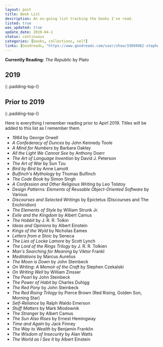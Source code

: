 ```yaml
---
layout: post
title: Book List
description: An on-going list tracking the books I've read.
listed: true
was_updated: true
update_date: 2019-04-1
status: continuous
categories: [books, collections, self]
links: [Goodreads, "https://www.goodreads.com/user/show/33094962-stephen-czekalski"]
---
```




**Currently Reading:** *The Republic* by Plato


## 2019
{:.padding-top-l}

## Prior to 2019
{:.padding-top-l}

Here is everything I remember reading prior to Apirl 2019. Titles will be added to this list as I remember them.

* *1984* by George Orwell
* *A Confederacy of Dunces* by John Kennedy Toole
* *A Mind for Numbers* by Barbara Oakley
* *All the Light We Cannot See* by Anthony Doerr
* *The Art of Language Invention* by David J. Peterson
* *The Art of War* by Sun Tzu
* *Bird by Bird* by Anne Lamott
* *Bulfinch's Mythology* by Thomas Bulfinch
* *The Code Book* by Simon Singh
* *A Confession and Other Religious Writing* by Leo Tolstoy
* *Design Patterns: Elements of Reusable Object-Oriented Software* by Various
* *Discourses and Selected Writings* by Epictetus (Discourses and The Enchiridion)
* *The Elements of Style* by William Strunk Jr.
* *Exile and the Kingdom* by Albert Camus
* *The Hobbit* by J. R. R. Tolkin
* *Ideas and Opinions* by Albert Einstein
* *Kings of the Wyld* by Nicholas Eames
* *Letters from a Stoic* by Seneca
* *The Lies of Locke Lamore* by Scott Lynch
* *The Lord of the Rings Trilogy* by J. R. R. Tolkien
* *Man's Searching for Meaning* by Viktor Frankl
* *Meditations* by Marcus Aurelius
* *The Moon is Down* by John Steinbeck
* *On Writing: A Memoir of the Craft* by Stephen Czekalski
* *On Writing Well* by William Zinsser
* *The Pearl* by John Steinbeck
* *The Power of Habit* by Charles Duhigg
* *The Red Pony* by John Steinbeck
* *The Red Rising Trilogy* by Pierce Brown (Red Rising, Golden Son, Morning Star)
* *Self-Reliance* by Ralph Waldo Emerson
* *Stuff Matters* by Mark Miodownik
* *The Stranger* by Albert Camus
* *The Sun Also Rises* by Ernest Hemingway
* *Time and Again* by Jack Finney
* *The Way to Wealth* by Benjamin Franklin
* *The Wisdom of Insecurity* by Alan Watts
* *The World as I See It* by Albert Einstein
